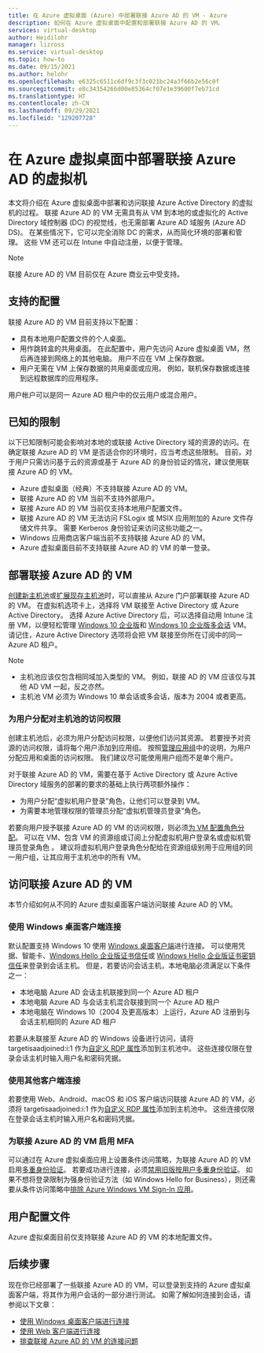 ```yaml
---
title: 在 Azure 虚拟桌面 (Azure) 中部署联接 Azure AD 的 VM - Azure
description: 如何在 Azure 虚拟桌面中配置和部署联接 Azure AD 的 VM。
services: virtual-desktop
author: Heidilohr
manager: lizross
ms.service: virtual-desktop
ms.topic: how-to
ms.date: 09/15/2021
ms.author: helohr
ms.openlocfilehash: e6325c6511c6df9c3f3c021bc24a3f66b2e56c0f
ms.sourcegitcommit: e8c34354266d00e85364cf07e1e39600f7eb71cd
ms.translationtype: HT
ms.contentlocale: zh-CN
ms.lasthandoff: 09/29/2021
ms.locfileid: "129207728"
---
```

# <a name="deploy-azure-ad-joined-virtual-machines-in-azure-virtual-desktop"></a>在 Azure 虚拟桌面中部署联接 Azure AD 的虚拟机

本文将介绍在 Azure 虚拟桌面中部署和访问联接 Azure Active Directory 的虚拟机的过程。 联接 Azure AD 的 VM 无需具有从 VM 到本地的或虚拟化的 Active Directory 域控制器 (DC) 的视觉线，也无需部署 Azure AD 域服务 (Azure AD DS)。 在某些情况下，它可以完全消除 DC 的需求，从而简化环境的部署和管理。 这些 VM 还可以在 Intune 中自动注册，以便于管理。

> [!NOTE]
> 联接 Azure AD 的 VM 目前仅在 Azure 商业云中受支持。

## <a name="supported-configurations"></a>支持的配置

联接 Azure AD 的 VM 目前支持以下配置：

- 具有本地用户配置文件的个人桌面。
- 用作跳转盒的共用桌面。 在此配置中，用户先访问 Azure 虚拟桌面 VM，然后再连接到网络上的其他电脑。 用户不应在 VM 上保存数据。
- 用户无需在 VM 上保存数据的共用桌面或应用。 例如，联机保存数据或连接到远程数据库的应用程序。

用户帐户可以是同一 Azure AD 租户中的仅云用户或混合用户。

## <a name="known-limitations"></a>已知的限制

以下已知限制可能会影响对本地的或联接 Active Directory 域的资源的访问。在确定联接 Azure AD 的 VM 是否适合你的环境时，应当考虑这些限制。 目前，对于用户只需访问基于云的资源或基于 Azure AD 的身份验证的情况，建议使用联接 Azure AD 的 VM。

- Azure 虚拟桌面（经典）不支持联接 Azure AD 的 VM。
- 联接 Azure AD 的 VM 当前不支持外部用户。
- 联接 Azure AD 的 VM 当前仅支持本地用户配置文件。
- 联接 Azure AD 的 VM 无法访问 FSLogix 或 MSIX 应用附加的 Azure 文件存储文件共享。 需要 Kerberos 身份验证来访问这些功能之一。
- Windows 应用商店客户端当前不支持联接 Azure AD 的 VM。
- Azure 虚拟桌面目前不支持联接 Azure AD 的 VM 的单一登录。

## <a name="deploy-azure-ad-joined-vms"></a>部署联接 Azure AD 的 VM

[创建新主机池](create-host-pools-azure-marketplace.md)或[扩展现存主机池](expand-existing-host-pool.md)时，可以直接从 Azure 门户部署联接 Azure AD 的 VM。 在虚拟机选项卡上，选择将 VM 联接至 Active Directory 或 Azure Active Directory。 选择 Azure Active Directory 后，可以选择自动用 Intune 注册 VM，以便轻松管理 [Windows 10 企业版](/mem/intune/fundamentals/windows-virtual-desktop)和 [Windows 10 企业版多会话](/mem/intune/fundamentals/windows-virtual-desktop-multi-session) VM。 请记住，Azure Active Directory 选项将会把 VM 联接至你所在订阅中的同一 Azure AD 租户。

> [!NOTE]
> - 主机池应该仅包含相同域加入类型的 VM。 例如，联接 AD 的 VM 应该仅与其他 AD VM 一起，反之亦然。
> - 主机池 VM 必须为 Windows 10 单会话或多会话，版本为 2004 或者更高。

### <a name="assign-user-access-to-host-pools"></a>为用户分配对主机池的访问权限

创建主机池后，必须为用户分配访问权限，以便他们访问其资源。 若要授予对资源的访问权限，请将每个用户添加到应用组。 按照[管理应用组](manage-app-groups.md)中的说明，为用户分配应用和桌面的访问权限。 我们建议尽可能使用用户组而不是单个用户。

对于联接 Azure AD 的 VM，需要在基于 Active Directory 或 Azure Active Directory 域服务的部署的要求的基础上执行两项额外操作：  

- 为用户分配“虚拟机用户登录”角色，让他们可以登录到 VM。
- 为需要本地管理权限的管理员分配“虚拟机管理员登录”角色。

若要向用户授予联接 Azure AD 的 VM 的访问权限，则必须[为 VM 配置角色分配](../active-directory/devices/howto-vm-sign-in-azure-ad-windows.md#configure-role-assignments-for-the-vm)。 可以在 VM、包含 VM 的资源组或订阅上分配虚拟机用户登录名或虚拟机管理员登录角色 。 建议将虚拟机用户登录角色分配给在资源组级别用于应用组的同一用户组，让其应用于主机池中的所有 VM。

## <a name="access-azure-ad-joined-vms"></a>访问联接 Azure AD 的 VM

本节介绍如何从不同的 Azure 虚拟桌面客户端访问联接 Azure AD 的 VM。

### <a name="connect-using-the-windows-desktop-client"></a>使用 Windows 桌面客户端连接

默认配置支持 Windows 10 使用 [Windows 桌面客户端](user-documentation/connect-windows-7-10.md)进行连接。 可以使用凭据、智能卡、[Windows Hello 企业版证书信任](/windows/security/identity-protection/hello-for-business/hello-hybrid-cert-trust)或 [Windows Hello 企业版证书密钥信任](/windows/security/identity-protection/hello-for-business/hello-deployment-rdp-certs)来登录到会话主机。 但是，若要访问会话主机，本地电脑必须满足以下条件之一：

- 本地电脑 Azure AD 会话主机联接到同一个 Azure AD 租户
- 本地电脑 Azure AD 与会话主机混合联接到同一个 Azure AD 租户
- 本地电脑在 Windows 10（2004 及更高版本）上运行，Azure AD 注册到与会话主机相同的 Azure AD 租户

若要从未联接至 Azure AD 的 Windows 设备进行访问，请将 targetisaadjoined:i:1 作为[自定义 RDP 属性](customize-rdp-properties.md)添加到主机池中。 这些连接仅限在登录会话主机时输入用户名和密码凭据。

### <a name="connect-using-the-other-clients"></a>使用其他客户端连接

若要使用 Web、Android、macOS 和 iOS 客户端访问联接 Azure AD 的 VM，必须将 targetisaadjoined:i:1 作为[自定义 RDP 属性](customize-rdp-properties.md)添加到主机池中。 这些连接仅限在登录会话主机时输入用户名和密码凭据。

### <a name="enabling-mfa-for-azure-ad-joined-vms"></a>为联接 Azure AD 的 VM 启用 MFA

可以通过在 Azure 虚拟桌面应用上设置条件访问策略，为联接 Azure AD 的 VM 启用[多重身份验证](set-up-mfa.md)。 若要成功进行连接，必须[禁用旧版按用户多重身份验证](../active-directory/devices/howto-vm-sign-in-azure-ad-windows.md#mfa-sign-in-method-required)。 如果不想将登录限制为强身份验证方法（如 Windows Hello for Business），则还需要从条件访问策略中[排除 Azure Windows VM Sign-In 应用](../active-directory/devices/howto-vm-sign-in-azure-ad-windows.md#mfa-sign-in-method-required)。

## <a name="user-profiles"></a>用户配置文件

Azure 虚拟桌面目前仅支持联接 Azure AD 的 VM 的本地配置文件。

## <a name="next-steps"></a>后续步骤

现在你已经部署了一些联接 Azure AD 的 VM，可以登录到支持的 Azure 虚拟桌面客户端，将其作为用户会话的一部分进行测试。 如需了解如何连接到会话，请参阅以下文章：

- [使用 Windows 桌面客户端进行连接](user-documentation/connect-windows-7-10.md)
- [使用 Web 客户端进行连接](user-documentation/connect-web.md)
- [排查联接 Azure AD 的 VM 的连接问题](troubleshoot-azure-ad-connections.md)
